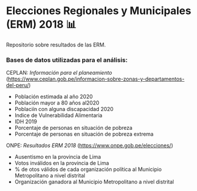 
# Elecciones Regionales y Municipales (ERM) 2018 :bar_chart:

Repositorio sobre resultados de las ERM. 

### Bases de datos utilizadas para el análisis:

CEPLAN: *Información para el planeamiento* (<https://www.ceplan.gob.pe/informacion-sobre-zonas-y-departamentos-del-peru/>)

- Población estimada al año 2020
- Población mayor a 80 años al2020
- Poblaciín con alguna discapacidad 2020
- Indice de Vulnerabilidad Alimentaria
- IDH 2019
- Porcentaje de personas en situación de pobreza
- Porcentaje de personas en situación de pobreza extrema


ONPE: *Resultados ERM 2018* (<https://www.onpe.gob.pe/elecciones/>)

- Ausentismo en la provincia de Lima
- Votos inválidos en la provincia de Lima
- % de otos válidos de cada organización política al Municipio Metropolitano a nivel distrital
- Organización ganadora al Municipio Metropolitano a nivel distrital



